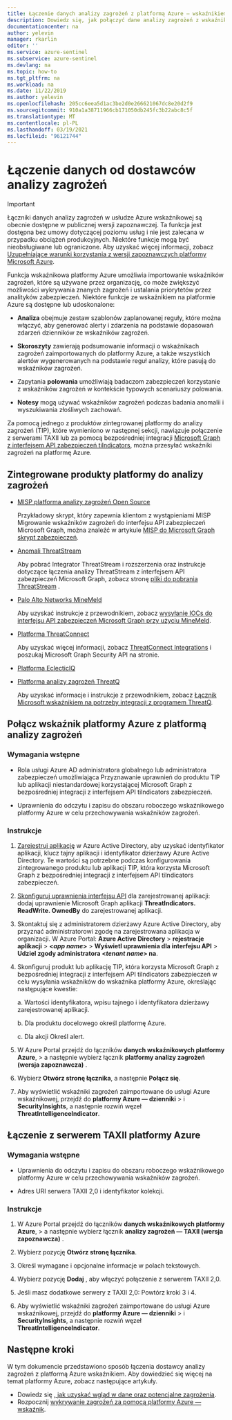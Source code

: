 ```yaml
---
title: Łączenie danych analizy zagrożeń z platformą Azure — wskaźnikiem Microsoft Docs
description: Dowiedz się, jak połączyć dane analizy zagrożeń z wskaźnikiem kontrolnym platformy Azure.
documentationcenter: na
author: yelevin
manager: rkarlin
editor: ''
ms.service: azure-sentinel
ms.subservice: azure-sentinel
ms.devlang: na
ms.topic: how-to
ms.tgt_pltfrm: na
ms.workload: na
ms.date: 11/22/2019
ms.author: yelevin
ms.openlocfilehash: 205cc6eea5d1ac3be2d0e266621067dc8e20d2f9
ms.sourcegitcommit: 910a1a38711966cb171050db245fc3b22abc8c5f
ms.translationtype: MT
ms.contentlocale: pl-PL
ms.lasthandoff: 03/19/2021
ms.locfileid: "96121744"
---
```

# <a name="connect-data-from-threat-intelligence-providers"></a>Łączenie danych od dostawców analizy zagrożeń

> [!IMPORTANT]
> Łączniki danych analizy zagrożeń w usłudze Azure wskaźnikowej są obecnie dostępne w publicznej wersji zapoznawczej.
> Ta funkcja jest dostępna bez umowy dotyczącej poziomu usług i nie jest zalecana w przypadku obciążeń produkcyjnych. Niektóre funkcje mogą być nieobsługiwane lub ograniczone. Aby uzyskać więcej informacji, zobacz [Uzupełniające warunki korzystania z wersji zapoznawczych platformy Microsoft Azure](https://azure.microsoft.com/support/legal/preview-supplemental-terms/).

Funkcja wskaźnikowa platformy Azure umożliwia importowanie wskaźników zagrożeń, które są używane przez organizację, co może zwiększyć możliwości wykrywania znanych zagrożeń i ustalania priorytetów przez analityków zabezpieczeń. Niektóre funkcje ze wskaźnikiem na platformie Azure są dostępne lub udoskonalone:

- **Analiza** obejmuje zestaw szablonów zaplanowanej reguły, które można włączyć, aby generować alerty i zdarzenia na podstawie dopasowań zdarzeń dzienników ze wskaźników zagrożeń.

- **Skoroszyty** zawierają podsumowanie informacji o wskaźnikach zagrożeń zaimportowanych do platformy Azure, a także wszystkich alertów wygenerowanych na podstawie reguł analizy, które pasują do wskaźników zagrożeń.

- Zapytania **polowania** umożliwiają badaczom zabezpieczeń korzystanie z wskaźników zagrożeń w kontekście typowych scenariuszy polowania.

- **Notesy** mogą używać wskaźników zagrożeń podczas badania anomalii i wyszukiwania złośliwych zachowań.

Za pomocą jednego z produktów zintegrowanej platformy do analizy zagrożeń (TIP), które wymieniono w następnej sekcji, nawiązuje połączenie z serwerami TAXII lub za pomocą bezpośredniej integracji [Microsoft Graph z interfejsem API zabezpieczeń tiIndicators](/graph/api/resources/tiindicator), można przesyłać wskaźniki zagrożeń na platformę Azure.

## <a name="integrated-threat-intelligence-platform-products"></a>Zintegrowane produkty platformy do analizy zagrożeń

- [MISP platforma analizy zagrożeń Open Source](https://www.misp-project.org/)
    
    Przykładowy skrypt, który zapewnia klientom z wystąpieniami MISP Migrowanie wskaźników zagrożeń do interfejsu API zabezpieczeń Microsoft Graph, można znaleźć w artykule [MISP do Microsoft Graph skrypt zabezpieczeń](https://github.com/microsoftgraph/security-api-solutions/tree/master/Samples/MISP).

- [Anomali ThreatStream](https://www.anomali.com/products/threatstream)

    Aby pobrać Integrator ThreatStream i rozszerzenia oraz instrukcje dotyczące łączenia analizy ThreatStream z interfejsem API zabezpieczeń Microsoft Graph, zobacz stronę [pliki do pobrania ThreatStream](https://ui.threatstream.com/downloads) .

- [Palo Alto Networks MineMeld](https://www.paloaltonetworks.com/products/secure-the-network/subscriptions/minemeld)
    
    Aby uzyskać instrukcje z przewodnikiem, zobacz [wysyłanie IOCs do interfejsu API zabezpieczeń Microsoft Graph przy użyciu MineMeld](https://live.paloaltonetworks.com/t5/MineMeld-Articles/Sending-IOCs-to-the-Microsoft-Graph-Security-API-using-MineMeld/ta-p/258540).

- [Platforma ThreatConnect](https://threatconnect.com/solution/)

    Aby uzyskać więcej informacji, zobacz [ThreatConnect Integrations](https://threatconnect.com/integrations/) i poszukaj Microsoft Graph Security API na stronie.

- [Platforma EclecticIQ](https://www.eclecticiq.com/solutions)

- [Platforma analizy zagrożeń ThreatQ](https://www.threatq.com/)

    Aby uzyskać informacje i instrukcje z przewodnikiem, zobacz [Łącznik Microsoft wskaźnikiem na potrzeby integracji z programem ThreatQ](https://appsource.microsoft.com/product/web-apps/threatquotientinc1595345895602.microsoft-sentinel-connector-threatq?src=health&tab=Overview).

## <a name="connect-azure-sentinel-to-your-threat-intelligence-platform"></a>Połącz wskaźnik platformy Azure z platformą analizy zagrożeń

### <a name="prerequisites"></a>Wymagania wstępne  

- Rola usługi Azure AD administratora globalnego lub administratora zabezpieczeń umożliwiająca Przyznawanie uprawnień do produktu TIP lub aplikacji niestandardowej korzystającej Microsoft Graph z bezpośredniej integracji z interfejsem API tiIndicators zabezpieczeń.

- Uprawnienia do odczytu i zapisu do obszaru roboczego wskaźnikowego platformy Azure w celu przechowywania wskaźników zagrożeń.

### <a name="instructions"></a>Instrukcje

1. [Zarejestruj aplikację](/graph/auth-v2-service#1-register-your-app) w Azure Active Directory, aby uzyskać identyfikator aplikacji, klucz tajny aplikacji i identyfikator dzierżawy Azure Active Directory. Te wartości są potrzebne podczas konfigurowania zintegrowanego produktu lub aplikacji TIP, która korzysta Microsoft Graph z bezpośredniej integracji z interfejsem API tiIndicators zabezpieczeń.

2. [Skonfiguruj uprawnienia interfejsu API](/graph/auth-v2-service#2-configure-permissions-for-microsoft-graph) dla zarejestrowanej aplikacji: dodaj uprawnienie Microsoft Graph aplikacji **ThreatIndicators. ReadWrite. OwnedBy** do zarejestrowanej aplikacji.

3. Skontaktuj się z administratorem dzierżawy Azure Active Directory, aby przyznać administratorowi zgodę na zarejestrowana aplikacja w organizacji. W Azure Portal: **Azure Active Directory**  >  **rejestracje aplikacji**  >  **\<_app name_>**  >  **Wyświetl uprawnienia dla interfejsu API**  >  **Udziel zgody administratora \<_tenant name_> na**.

4. Skonfiguruj produkt lub aplikację TIP, która korzysta Microsoft Graph z bezpośredniej integracji z interfejsem API tiIndicators zabezpieczeń w celu wysyłania wskaźników do wskaźnika platformy Azure, określając następujące kwestie:
    
    a. Wartości identyfikatora, wpisu tajnego i identyfikatora dzierżawy zarejestrowanej aplikacji.
    
    b. Dla produktu docelowego określ platformę Azure.
    
    c. Dla akcji Określ alert.

5. W Azure Portal przejdź do łączników **danych wskaźnikowych platformy Azure**,  >   a następnie wybierz łącznik **platformy analizy zagrożeń (wersja zapoznawcza)** .

6. Wybierz **Otwórz stronę łącznika**, a następnie **Połącz się**.

7. Aby wyświetlić wskaźniki zagrożeń zaimportowane do usługi Azure wskaźnikowej, przejdź do **platformy Azure — dzienniki**  >  i **SecurityInsights**, a następnie rozwiń węzeł **ThreatIntelligenceIndicator**.

## <a name="connect-azure-sentinel-to-taxii-servers"></a>Łączenie z serwerem TAXII platformy Azure

### <a name="prerequisites"></a>Wymagania wstępne

- Uprawnienia do odczytu i zapisu do obszaru roboczego wskaźnikowego platformy Azure w celu przechowywania wskaźników zagrożeń.

- Adres URI serwera TAXII 2,0 i identyfikator kolekcji.

### <a name="instructions"></a>Instrukcje

1. W Azure Portal przejdź do łączników **danych wskaźnikowych platformy Azure**,  >   a następnie wybierz łącznik **analizy zagrożeń — TAXII (wersja zapoznawcza)** .

2. Wybierz pozycję **Otwórz stronę łącznika**.

3. Określ wymagane i opcjonalne informacje w polach tekstowych.

4. Wybierz pozycję **Dodaj** , aby włączyć połączenie z serwerem TAXII 2,0.

5. Jeśli masz dodatkowe serwery z TAXII 2,0: Powtórz kroki 3 i 4.

6. Aby wyświetlić wskaźniki zagrożeń zaimportowane do usługi Azure wskaźnikowej, przejdź do **platformy Azure — dzienniki**  >  i **SecurityInsights**, a następnie rozwiń węzeł **ThreatIntelligenceIndicator**.

## <a name="next-steps"></a>Następne kroki

W tym dokumencie przedstawiono sposób łączenia dostawcy analizy zagrożeń z platformą Azure wskaźnikiem. Aby dowiedzieć się więcej na temat platformy Azure, zobacz następujące artykuły.

- Dowiedz się [, jak uzyskać wgląd w dane oraz potencjalne zagrożenia](quickstart-get-visibility.md).
- Rozpocznij [wykrywanie zagrożeń za pomocą platformy Azure — wskaźnik](./tutorial-detect-threats-built-in.md).